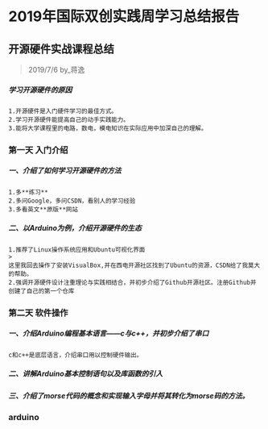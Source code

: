# 2019年国际双创实践周学习总结报告

## 开源硬件实战课程总结
>2019/7/6 by_蒋逸

##### 学习开源硬件的原因
    1.开源硬件是入门硬件学习的最佳方式。
    2.学习开源硬件能提高自己的动手实践能力。
    3.能将大学课程里的电路，数电，模电知识在实际应用中加深自己的理解。

### 第一天 入门介绍


##### 一、介绍了如何学习开源硬件的方法
    1.多**练习**
    2.多问Google，多问CSDN，看别人的学习经验
    3.多看英文**原版**网站

##### 二、以Arduino为例，介绍开源硬件的生态
    1.推荐了Linux操作系统应用和Ubuntu可视化界面
    >
    这里我回去操作了安装VisualBox,并在西电开源社区找到了Ubuntu的资源，CSDN给了我莫大的帮助。
    2.强调开源硬件设计注重理论与实践相结合，并初步介绍了Github开源社区。注册Github并创建了自己的第一个仓库

### 第二天 软件操作
##### 一、介绍Arduino编程基本语言——c与c++，并初步介绍了串口
    c和c++是底层语言，介绍串口用以控制硬件输出。
##### 二、讲解Arduino基本控制语句以及库函数的引入
    
##### 三、介绍了morse代码的概念和实现输入字母并将其转化为morse码的方法。









### arduino
